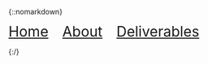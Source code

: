 {::nomarkdown}
<div>
  <p>
  <a href="https://rlltde08.github.io/cs495" style='font-size:2em'>Home</a>  &nbsp &nbsp &nbsp  
  <a href="https://rlltde08.github.io/cs495/about" style='font-size:2em'>About</a> &nbsp &nbsp &nbsp  
  <a href="https://rlltde08.github.io/cs495/deliverables" style='font-size:2em'>Deliverables</a> &nbsp &nbsp &nbsp  
  </p>
</div>
{:/}
